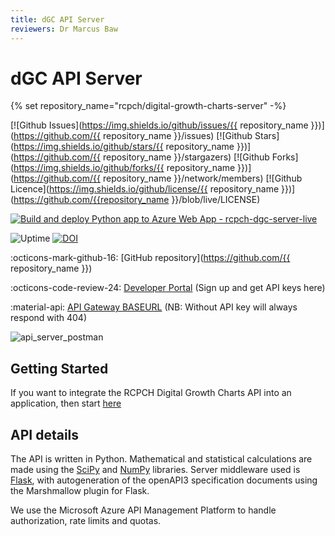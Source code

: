 ```yaml
---
title: dGC API Server
reviewers: Dr Marcus Baw
---
```


# dGC API Server


{% set repository_name="rcpch/digital-growth-charts-server" -%}

[![Github Issues](https://img.shields.io/github/issues/{{ repository_name }})](https://github.com/{{ repository_name }}/issues)
[![Github Stars](https://img.shields.io/github/stars/{{ repository_name }})](https://github.com/{{ repository_name }}/stargazers)
[![Github Forks](https://img.shields.io/github/forks/{{ repository_name }})](https://github.com/{{ repository_name }}/network/members)
[![Github Licence](https://img.shields.io/github/license/{{ repository_name }})](https://github.com/{{repository_name }}/blob/live/LICENSE)

[![Build and deploy Python app to Azure Web App - rcpch-dgc-server-live](https://github.com/rcpch/digital-growth-charts-server/actions/workflows/live-deploy-to-server-on-release.yml/badge.svg)](https://github.com/rcpch/digital-growth-charts-server/actions/workflows/live-deploy-to-server-on-release.yml)

![Uptime](https://img.shields.io/endpoint?url=https://raw.githubusercontent.com/rcpch/upptime-rcpch-web-services/master/api/check-get-api-rcpch-ac-uk-without-auth-returns-401/uptime.json)
[![DOI](https://zenodo.org/badge/261587883.svg)](https://zenodo.org/badge/latestdoi/261587883)

:octicons-mark-github-16: [GitHub repository](https://github.com/{{ repository_name }})

:octicons-code-review-24: [Developer Portal](https://dev.rcpch.ac.uk) (Sign up and get API keys here)  

:material-api: [API Gateway BASEURL](https://api.rcpch.ac.uk) (NB: Without API key will always respond with 404)

![api_server_postman](../_assets/_images/api_server_postman.png)

## Getting Started

If you want to integrate the RCPCH Digital Growth Charts API into an application, then start [here](../integrator/getting-started.md)

## API details

The API is written in Python. Mathematical and statistical calculations are made using the [SciPy](https://www.scipy.org/) and [NumPy](https://numpy.org/) libraries. Server middleware used is [Flask](https://flask.palletsprojects.com/en/1.1.x/quickstart/), with autogeneration of the openAPI3 specification documents using the Marshmallow plugin for Flask.

We use the Microsoft Azure API Management Platform to handle authorization, rate limits and quotas.